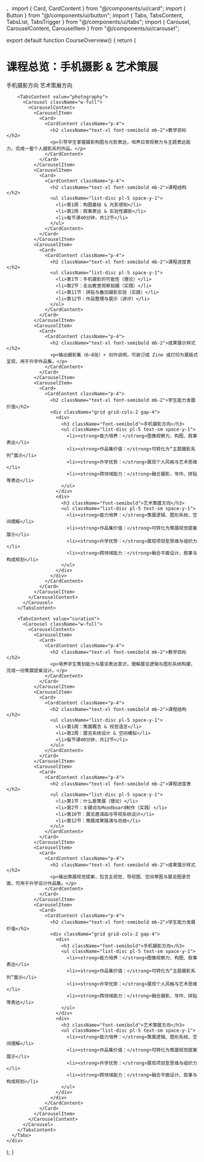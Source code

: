 、import { Card, CardContent } from "@/components/ui/card";
import { Button } from "@/components/ui/button";
import { Tabs, TabsContent, TabsList, TabsTrigger } from "@/components/ui/tabs";
import { Carousel, CarouselContent, CarouselItem } from "@/components/ui/carousel";

export default function CourseOverview() {
  return (
    <div className="p-6 space-y-6">
      <h1 className="text-3xl font-bold">课程总览：手机摄影 & 艺术策展</h1>
      <Tabs defaultValue="photography" className="w-full">
        <TabsList>
          <TabsTrigger value="photography">手机摄影方向</TabsTrigger>
          <TabsTrigger value="curation">艺术策展方向</TabsTrigger>
        </TabsList>

        <TabsContent value="photography">
          <Carousel className="w-full">
            <CarouselContent>
              <CarouselItem>
                <Card>
                  <CardContent className="p-4">
                    <h2 className="text-xl font-semibold mb-2">教学目标</h2>
                    <p>引导学生掌握摄影构图与光影表达，培养日常观察力与主题表达能力，完成一套个人摄影系列作品。</p>
                  </CardContent>
                </Card>
              </CarouselItem>
              <CarouselItem>
                <Card>
                  <CardContent className="p-4">
                    <h2 className="text-xl font-semibold mb-2">课程结构</h2>
                    <ul className="list-disc pl-5 space-y-1">
                      <li>第1周：构图基础 & 光影感知</li>
                      <li>第2周：叙事表达 & 实验性摄影</li>
                      <li>每节课40分钟，共12节</li>
                    </ul>
                  </CardContent>
                </Card>
              </CarouselItem>
              <CarouselItem>
                <Card>
                  <CardContent className="p-4">
                    <h2 className="text-xl font-semibold mb-2">课程进度表</h2>
                    <ul className="list-disc pl-5 space-y-1">
                      <li>第1节：手机摄影的可能性（理论）</li>
                      <li>第2节：走出教室观察拍摄（实践）</li>
                      <li>第11节：拼贴与叠加摄影实验（实践）</li>
                      <li>第12节：作品整理与展示（讲评）</li>
                    </ul>
                  </CardContent>
                </Card>
              </CarouselItem>
              <CarouselItem>
                <Card>
                  <CardContent className="p-4">
                    <h2 className="text-xl font-semibold mb-2">成果展示样式</h2>
                    <p>输出摄影集（6–8张）+ 创作说明，可装订成 Zine 或打印为展板式呈现，用于升学作品集。</p>
                  </CardContent>
                </Card>
              </CarouselItem>
              <CarouselItem>
                <Card>
                  <CardContent className="p-4">
                    <h2 className="text-xl font-semibold mb-2">学生能力发展价值</h2>
                    <div className="grid grid-cols-2 gap-4">
                      <div>
                        <h3 className="font-semibold">手机摄影方向</h3>
                        <ul className="list-disc pl-5 text-sm space-y-1">
                          <li><strong>能力培养：</strong>图像观察力、构图、叙事表达</li>
                          <li><strong>作品集价值：</strong>可转化为“主题摄影系列”展示</li>
                          <li><strong>升学优势：</strong>展现个人风格与艺术思维</li>
                          <li><strong>跨领域能力：</strong>融合摄影、写作、拼贴等表达</li>
                        </ul>
                      </div>
                      <div>
                        <h3 className="font-semibold">艺术策展方向</h3>
                        <ul className="list-disc pl-5 text-sm space-y-1">
                          <li><strong>能力培养：</strong>策展逻辑、图形系统、空间理解</li>
                          <li><strong>作品集价值：</strong>可转化为策展视觉提案展示</li>
                          <li><strong>升学优势：</strong>展现项目型思维与组织力</li>
                          <li><strong>跨领域能力：</strong>融合平面设计、叙事与构成规划</li>
                        </ul>
                      </div>
                    </div>
                  </CardContent>
                </Card>
              </CarouselItem>
            </CarouselContent>
          </Carousel>
        </TabsContent>

        <TabsContent value="curation">
          <Carousel className="w-full">
            <CarouselContent>
              <CarouselItem>
                <Card>
                  <CardContent className="p-4">
                    <h2 className="text-xl font-semibold mb-2">教学目标</h2>
                    <p>培养学生策划能力与展览表达意识，理解展览逻辑与图形系统构建，完成一份策展提案设计。</p>
                  </CardContent>
                </Card>
              </CarouselItem>
              <CarouselItem>
                <Card>
                  <CardContent className="p-4">
                    <h2 className="text-xl font-semibold mb-2">课程结构</h2>
                    <ul className="list-disc pl-5 space-y-1">
                      <li>第1周：策展概念 & 视觉语言</li>
                      <li>第2周：展览系统设计 & 空间模拟</li>
                      <li>每节课40分钟，共12节</li>
                    </ul>
                  </CardContent>
                </Card>
              </CarouselItem>
              <CarouselItem>
                <Card>
                  <CardContent className="p-4">
                    <h2 className="text-xl font-semibold mb-2">课程进度表</h2>
                    <ul className="list-disc pl-5 space-y-1">
                      <li>第1节：什么是策展（理论）</li>
                      <li>第2节：关键词与Moodboard制作（实践）</li>
                      <li>第10节：展览邀请函与导视系统设计</li>
                      <li>第12节：策展成果路演与总结</li>
                    </ul>
                  </CardContent>
                </Card>
              </CarouselItem>
              <CarouselItem>
                <Card>
                  <CardContent className="p-4">
                    <h2 className="text-xl font-semibold mb-2">成果展示样式</h2>
                    <p>输出策展视觉提案，包含主视觉、导视图、空间草图与展览图录页面，可用于升学设计作品集。</p>
                  </CardContent>
                </Card>
              </CarouselItem>
              <CarouselItem>
                <Card>
                  <CardContent className="p-4">
                    <h2 className="text-xl font-semibold mb-2">学生能力发展价值</h2>
                    <div className="grid grid-cols-2 gap-4">
                      <div>
                        <h3 className="font-semibold">手机摄影方向</h3>
                        <ul className="list-disc pl-5 text-sm space-y-1">
                          <li><strong>能力培养：</strong>图像观察力、构图、叙事表达</li>
                          <li><strong>作品集价值：</strong>可转化为“主题摄影系列”展示</li>
                          <li><strong>升学优势：</strong>展现个人风格与艺术思维</li>
                          <li><strong>跨领域能力：</strong>融合摄影、写作、拼贴等表达</li>
                        </ul>
                      </div>
                      <div>
                        <h3 className="font-semibold">艺术策展方向</h3>
                        <ul className="list-disc pl-5 text-sm space-y-1">
                          <li><strong>能力培养：</strong>策展逻辑、图形系统、空间理解</li>
                          <li><strong>作品集价值：</strong>可转化为策展视觉提案展示</li>
                          <li><strong>升学优势：</strong>展现项目型思维与组织力</li>
                          <li><strong>跨领域能力：</strong>融合平面设计、叙事与构成规划</li>
                        </ul>
                      </div>
                    </div>
                  </CardContent>
                </Card>
              </CarouselItem>
            </CarouselContent>
          </Carousel>
        </TabsContent>
      </Tabs>
    </div>
  );
}
